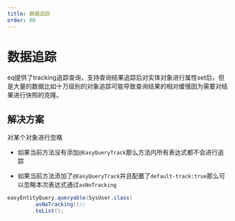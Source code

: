 ```yaml
---
title: 数据追踪
order: 80
---
```


# 数据追踪
eq提供了tracking追踪查询，支持查询结果追踪后对实体对象进行属性set后，但是大量的数据比如十万级别的对象追踪可能导致查询结果的相对缓慢因为需要对结果进行快照的克隆。

## 解决方案
对某个对象进行忽略

- 如果当前方法没有添加`@EasyQueryTrack`那么方法内所有表达式都不会进行追踪

- 如果当前方法添加了`@EasyQueryTrack`并且配置了`default-track:true`那么可以忽略本次表达式通过`asNoTracking`
```java
easyEntityQuery.queryable(SysUser.class)
        .asNoTracking()//
        .toList();
```